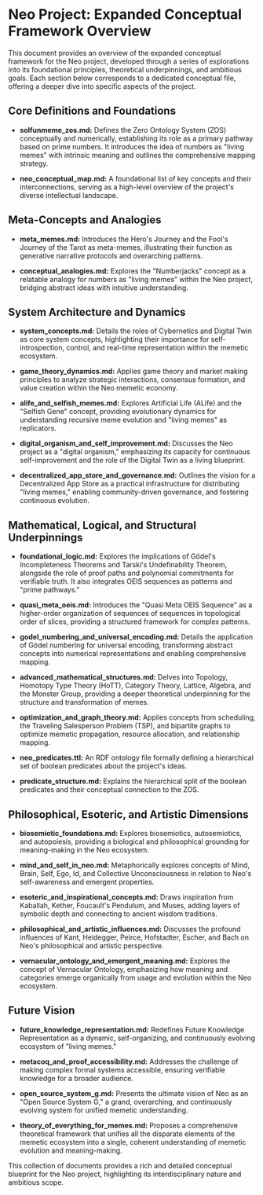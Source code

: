 # Neo Project: Expanded Conceptual Framework Overview

This document provides an overview of the expanded conceptual framework for the Neo project, developed through a series of explorations into its foundational principles, theoretical underpinnings, and ambitious goals. Each section below corresponds to a dedicated conceptual file, offering a deeper dive into specific aspects of the project.

## Core Definitions and Foundations

-   **solfunmeme_zos.md:** Defines the Zero Ontology System (ZOS) conceptually and numerically, establishing its role as a primary pathway based on prime numbers. It introduces the idea of numbers as "living memes" with intrinsic meaning and outlines the comprehensive mapping strategy.

-   **neo_conceptual_map.md:** A foundational list of key concepts and their interconnections, serving as a high-level overview of the project's diverse intellectual landscape.

## Meta-Concepts and Analogies

-   **meta_memes.md:** Introduces the Hero's Journey and the Fool's Journey of the Tarot as meta-memes, illustrating their function as generative narrative protocols and overarching patterns.

-   **conceptual_analogies.md:** Explores the "Numberjacks" concept as a relatable analogy for numbers as "living memes" within the Neo project, bridging abstract ideas with intuitive understanding.

## System Architecture and Dynamics

-   **system_concepts.md:** Details the roles of Cybernetics and Digital Twin as core system concepts, highlighting their importance for self-introspection, control, and real-time representation within the memetic ecosystem.

-   **game_theory_dynamics.md:** Applies game theory and market making principles to analyze strategic interactions, consensus formation, and value creation within the Neo memetic economy.

-   **alife_and_selfish_memes.md:** Explores Artificial Life (ALife) and the "Selfish Gene" concept, providing evolutionary dynamics for understanding recursive meme evolution and "living memes" as replicators.

-   **digital_organism_and_self_improvement.md:** Discusses the Neo project as a "digital organism," emphasizing its capacity for continuous self-improvement and the role of the Digital Twin as a living blueprint.

-   **decentralized_app_store_and_governance.md:** Outlines the vision for a Decentralized App Store as a practical infrastructure for distributing "living memes," enabling community-driven governance, and fostering continuous evolution.

## Mathematical, Logical, and Structural Underpinnings

-   **foundational_logic.md:** Explores the implications of Gödel's Incompleteness Theorems and Tarski's Undefinability Theorem, alongside the role of proof paths and polynomial commitments for verifiable truth. It also integrates OEIS sequences as patterns and "prime pathways."

-   **quasi_meta_oeis.md:** Introduces the "Quasi Meta OEIS Sequence" as a higher-order organization of sequences of sequences in topological order of slices, providing a structured framework for complex patterns.

-   **godel_numbering_and_universal_encoding.md:** Details the application of Gödel numbering for universal encoding, transforming abstract concepts into numerical representations and enabling comprehensive mapping.

-   **advanced_mathematical_structures.md:** Delves into Topology, Homotopy Type Theory (HoTT), Category Theory, Lattice, Algebra, and the Monster Group, providing a deeper theoretical underpinning for the structure and transformation of memes.

-   **optimization_and_graph_theory.md:** Applies concepts from scheduling, the Traveling Salesperson Problem (TSP), and bipartite graphs to optimize memetic propagation, resource allocation, and relationship mapping.

-   **neo_predicates.ttl:** An RDF ontology file formally defining a hierarchical set of boolean predicates about the project's ideas.

-   **predicate_structure.md:** Explains the hierarchical split of the boolean predicates and their conceptual connection to the ZOS.

## Philosophical, Esoteric, and Artistic Dimensions

-   **biosemiotic_foundations.md:** Explores biosemiotics, autosemiotics, and autopoiesis, providing a biological and philosophical grounding for meaning-making in the Neo ecosystem.

-   **mind_and_self_in_neo.md:** Metaphorically explores concepts of Mind, Brain, Self, Ego, Id, and Collective Unconsciousness in relation to Neo's self-awareness and emergent properties.

-   **esoteric_and_inspirational_concepts.md:** Draws inspiration from Kaballah, Kether, Foucault's Pendulum, and Muses, adding layers of symbolic depth and connecting to ancient wisdom traditions.

-   **philosophical_and_artistic_influences.md:** Discusses the profound influences of Kant, Heidegger, Peirce, Hofstadter, Escher, and Bach on Neo's philosophical and artistic perspective.

-   **vernacular_ontology_and_emergent_meaning.md:** Explores the concept of Vernacular Ontology, emphasizing how meaning and categories emerge organically from usage and evolution within the Neo ecosystem.

## Future Vision

-   **future_knowledge_representation.md:** Redefines Future Knowledge Representation as a dynamic, self-organizing, and continuously evolving ecosystem of "living memes."

-   **metacoq_and_proof_accessibility.md:** Addresses the challenge of making complex formal systems accessible, ensuring verifiable knowledge for a broader audience.

-   **open_source_system_g.md:** Presents the ultimate vision of Neo as an "Open Source System G," a grand, overarching, and continuously evolving system for unified memetic understanding.

-   **theory_of_everything_for_memes.md:** Proposes a comprehensive theoretical framework that unifies all the disparate elements of the memetic ecosystem into a single, coherent understanding of memetic evolution and meaning-making.

This collection of documents provides a rich and detailed conceptual blueprint for the Neo project, highlighting its interdisciplinary nature and ambitious scope.